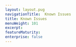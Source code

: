 ```yaml
---
layout: layout.pug
navigationTitle:  Known Issues
title: Known Issues
menuWeight: 101
excerpt:
featureMaturity:
enterprise: false
---
```


<!-- This source repo for this topic is https://github.com/mesosphere/dse-private -->
